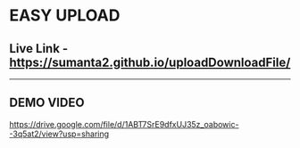 # EASY UPLOAD

## Live Link - https://sumanta2.github.io/uploadDownloadFile/

---

## DEMO VIDEO

https://drive.google.com/file/d/1ABT7SrE9dfxUJ35z_oabowic--3q5at2/view?usp=sharing
